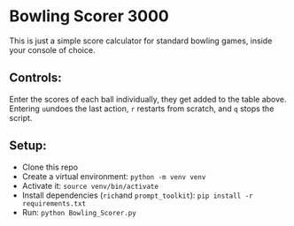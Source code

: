 # Bowling Scorer 3000
This is just a simple score calculator for standard bowling games, inside your console of choice.

## Controls:
Enter the scores of each ball individually, they get added to the table above. Entering `u`undoes the last action, `r` restarts from scratch, and `q` stops the script.

## Setup:
- Clone this repo
- Create a virtual environment: `python -m venv venv`
- Activate it: `source venv/bin/activate`
- Install dependencies (`rich`and `prompt_toolkit`): `pip install -r requirements.txt`
- Run: `python Bowling_Scorer.py`
